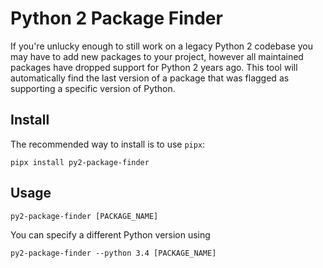 # Python 2 Package Finder

If you're unlucky enough to still work on a legacy Python 2 codebase you may have to add new packages to your project, however all maintained packages have dropped support for Python 2 years ago. This tool will automatically find the last version of a package that was flagged as supporting a specific version of Python.

## Install

The recommended way to install is to use `pipx`:

```pipx install py2-package-finder```

## Usage

```py2-package-finder [PACKAGE_NAME]```

You can specify a different Python version using

```py2-package-finder --python 3.4 [PACKAGE_NAME]```
